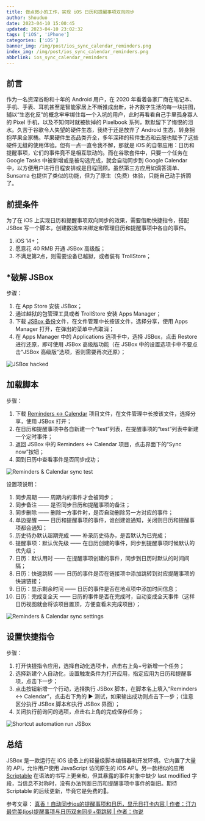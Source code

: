 ```yaml
---
title: 做点微小的工作，实现 iOS 日历和提醒事项双向同步
author: Shouduo
date: 2023-04-10 15:00:45
updated: 2023-04-10 23:02:32
tags: ['iOS', 'iPhone']
categories: ['iOS']
banner_img: /img/post/ios_sync_calendar_reminders.png
index_img: /img/post/ios_sync_calendar_reminders.png
abbrlink: ios_sync_calendar_reminders
---
```


## 前言

作为一名资深谷粉和十年的 Android 用户，在 2020 年看着各家厂商在笔记本、手机、手表、耳机甚至是智能家居上不断推成出新，补齐数字生活的每一块拼图，辅以“生态化反”的概念牢牢绑住每一个入坑的用户，此时再看看自己手里孤身寡人的 Pixel 手机，以及不知何时就被砍掉的 Pixelbook 系列，默默留下了悔恨的泪水。久苦于谷歌令人失望的硬件生态，我终于还是放弃了 Android 生态，转身拥抱苹果全家桶。苹果硬件生态品类齐全，多年深耕的软件生态和云服也赋予了这些硬件无缝的使用体验。但有一点一直令我不解，那就是 iOS 的自带应用：日历和提醒事项，它们的事件竟不是相互联动的。而在谷歌套件中，只要一个任务在 Google Tasks 中被新增或是被勾选完成，就会自动同步到 Google Calendar 中，以方便用户进行日程安排或是日程回顾。虽然第三方应用如滴答清单、Sunsama 也提供了类似的功能，但为了原生（免费）体验，只能自己动手折腾了。

## 前提条件

为了在 iOS 上实现日历和提醒事项双向同步的效果，需要借助快捷指令，搭配 JSBox 写一个脚本，创建数据库来绑定和管理日历和提醒事项中各自的事件。

1. iOS 14+；
2. 愿意花 40 RMB 开通 JSBox 高级版；
3. 不满足第2点，则需要设备已越狱，或者装有 TrollStore；

## *破解 JSBox

步骤：

1. 在 App Store 安装 JSBox；
2. 通过越狱的包管理工具或者 TrollStore 安装 Apps Manager；
3. 下载 [JSBox 备份](/attachment/JSBox_bak.adbk)文件，在文件管理中长按该文件，选择分享，使用 Apps Manager 打开，在弹出的菜单中点取消；
4. 在 Apps Manager 中的 Applications 选项卡中，选择 JSBox，点击 Restore 进行还原，即可使用 JSBox 高级版功能（在 JSBox 中的设置选项卡中不要点击“JSBox 高级版”选项，否则需要再次还原）；

![JSBox hacked](/img/post/jsbox_hacked.png)

## 加载脚本

步骤：

1. 下载 [Reminders ↔️ Calendar](/attachment/Reminders_sync_Calendar.box) 项目文件，在文件管理中长按该文件，选择分享，使用 JSBox 打开；
2. 在日历和提醒事项中各自新建一个“test”列表，在提醒事项的“test”列表中新建一个定时事件；
3. 返回 JSBox 中的 Reminders ↔️ Calendar 项目，点击界面下的“Sync now”按钮；
4. 回到日历中查看事件是否同步成功；

![Reminders & Calendar sync test](/img/post/reminders_calendar_sync_test.png)

设置项说明：

1. 同步周期 —— 周期内的事件才会被同步；
2. 同步备注 —— 是否同步日历和提醒事项的备注；
3. 同步删除 —— 删除一方事件时，是否自动删除另一方对应的事件；
4. 单边提醒 —— 日历和提醒事项的事件，谁创建谁通知，关闭则日历和提醒事项都会通知；
5. 历史待办默认超期完成 —— 补录历史待办，是否默认为已完成；
6. 提醒事项：默认优先级 —— 在日历创建的事件，同步到提醒事项时候默认的优先级；
7. 日历：默认用时 —— 在提醒事项创建的事件，同步到日历时默认的时间间隔；
8. 日历：快速跳转 —— 日历的事件是否在链接项中添加跳转到对应提醒事项的快速链接；
9. 日历：显示剩余时间 —— 日历的事件是否在地点项中添加时间信息；
10. 日历：完成变全天 —— 日历的事件是否在完成时，自动变成全天事件（这样日历视图就会将该项目置顶，方便查看未完成项目）；

![Reminders & Calendar sync settings](/img/post/reminders_calendar_sync_settings.png)

## 设置快捷指令

步骤：

1. 打开快捷指令应用，选择自动化选项卡，点击右上角+号新增一个任务；
2. 选择新建个人自动化，设置触发条件为打开应用，指定应用为日历和提醒事项，点击下一步；
3. 点击按钮新增一个行动，选择执行 JSBox 脚本，在脚本名上填入“Reminders ↔️ Calendar”，点击右下角的 ▶️ 测试，如果输出成功则点击下一步；（注意区分执行 JSBox 脚本和执行 JSBox 界面）；
4. 关闭执行前询问的选项，点击右上角的完成保存任务；

![Shortcut automation run JSBox](/img/post/shortcut_automation_jsbox.png)

## 总结

JSBox 是一款运行在 iOS 设备上的轻量级脚本编辑器和开发环境。它内置了大量的 API，允许用户使用 JavaScript 访问原生的 iOS API。另一款相似的应用 [Scriptable](https://apps.apple.com/us/app/scriptable/id1405459188) 在语法的书写上更亲和，但其暴露的事件对象中缺少 last modified 字段，当信息不对称时，没有办法判断日历和提醒事项中事件的新旧。期待 Scriptable 的后续更新，毕竟它是免费的🤡。

参考文章：
[真香！自动同步ios的提醒事项和日历，显示日打卡内容 | 作者：汀力](https://zhuanlan.zhihu.com/p/169566930)
[最完美(ios)提醒事项与日历双向同步+带跳转 | 作者：你说](https://zhuanlan.zhihu.com/p/512921323)
